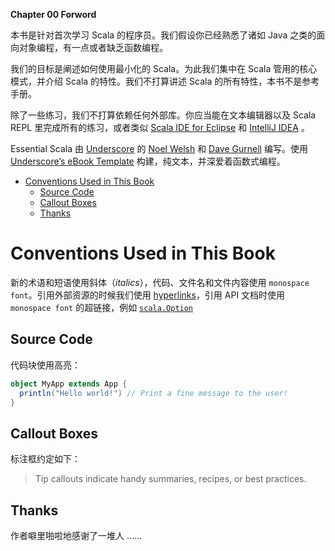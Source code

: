 **Chapter 00 Forword**

本书是针对首次学习 Scala 的程序员。我们假设你已经熟悉了诸如 Java 之类的面向对象编程，有一点或者缺乏函数编程。

我们的目标是阐述如何使用最小化的 Scala。为此我们集中在 Scala 管用的核心模式，并介绍 Scala 的特性。我们不打算讲述 Scala 的所有特性，本书不是参考手册。

除了一些练习，我们不打算依赖任何外部库。你应当能在文本编辑器以及 Scala REPL 里完成所有的练习，或者类似 [Scala IDE for Eclipse](http://scala-ide.org/) 和 [IntelliJ IDEA](http://www.jetbrains.com/idea/) 。

Essential Scala 由 [Underscore](http://underscore.io/) 的 [Noel Welsh](http://noelwelsh.com/)  和 [Dave Gurnell](http://davegurnell.com/) 编写。使用 [Underscore’s eBook Template](https://github.com/underscoreio/underscore-ebook-template) 构建，纯文本，并深爱着函数式编程。


<!-- vim-markdown-toc GFM -->

* [Conventions Used in This Book](#conventions-used-in-this-book)
    * [Source Code](#source-code)
    * [Callout Boxes](#callout-boxes)
    * [Thanks](#thanks)

<!-- vim-markdown-toc -->

# Conventions Used in This Book


新的术语和短语使用斜体（*italics*），代码、文件名和文件内容使用 `monospace font`。引用外部资源的时候我们使用 [hyperlinks](https://underscore.io/)，引用 API 文档时使用 `monospace font` 的超链接，例如 [`scala.Option`](http://www.scala-lang.org/api/current/scala/Option.html)

## Source Code
代码块使用高亮：
```scala
object MyApp extends App {
  println("Hello world!") // Print a fine message to the user!
}
```

## Callout Boxes

标注框约定如下：

> Tip callouts indicate handy summaries, recipes, or best practices.

## Thanks

作者噼里啪啦地感谢了一堆人 ……
